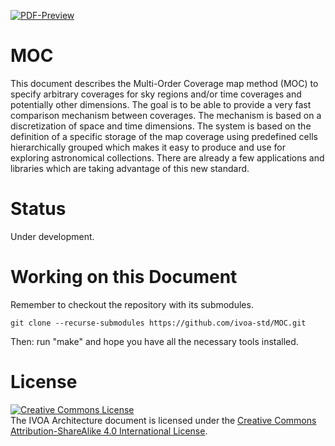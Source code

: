 [![PDF-Preview](https://img.shields.io/badge/Preview-PDF-blue)](../../releases/download/auto-pdf-preview/MOC-draft.pdf)

# MOC
This document describes the Multi-Order Coverage map method (MOC) to specify arbitrary coverages for sky regions and/or time coverages and potentially other dimensions. The goal is to be able to provide a very fast comparison mechanism between coverages. The mechanism is based on a discretization of space and time dimensions. The system is based on the definition of a specific storage of the map coverage using predefined cells hierarchically grouped which makes it easy to produce and use for exploring astronomical collections. There are already a few applications and libraries which are taking advantage of this new standard.

# Status

Under development.

# Working on this Document

Remember to checkout the repository with its submodules.

    git clone --recurse-submodules https://github.com/ivoa-std/MOC.git

Then: run "make" and hope you have all the necessary tools installed.

# License

<a rel="license" href="http://creativecommons.org/licenses/by-sa/4.0/">
<img alt="Creative Commons License" style="border-width:0" src="https://i.creativecommons.org/l/by-sa/4.0/88x31.png" /></a>
<br />The IVOA Architecture document is licensed under the
<a rel="license" href="http://creativecommons.org/licenses/by-sa/4.0/">
Creative Commons Attribution-ShareAlike 4.0 International License</a>.
